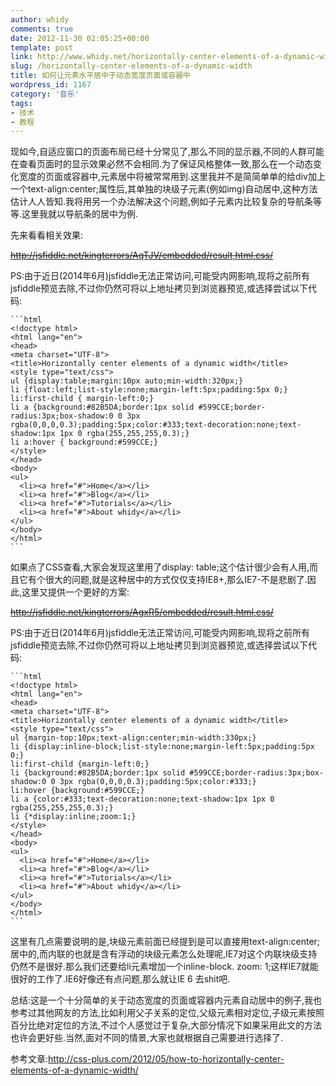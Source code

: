 ```yaml
---
author: whidy
comments: true
date: 2012-11-30 02:05:25+00:00
template: post
link: http://www.whidy.net/horizontally-center-elements-of-a-dynamic-width.html
slug: /horizontally-center-elements-of-a-dynamic-width
title: 如何让元素水平居中于动态宽度页面或容器中
wordpress_id: 1167
category: '音乐'
tags:
- 技术
- 教程
---
```


现如今,自适应窗口的页面布局已经十分常见了,那么不同的显示器,不同的人群可能在查看页面时的显示效果必然不会相同.为了保证风格整体一致,那么在一个动态变化宽度的页面或容器中,元素居中将被常常用到.这里我并不是简简单单的给div加上一个text-align:center;属性后,其单独的块级子元素(例如img)自动居中,这种方法估计人人皆知.我将用另一个办法解决这个问题,例如子元素内比较复杂的导航条等等.这里我就以导航条的居中为例.

先来看看相关效果:

<del>http://jsfiddle.net/kingterrors/AqTJV/embedded/result,html,css/</del>

PS:由于近日(2014年6月)jsfiddle无法正常访问,可能受内网影响,现将之前所有jsfiddle预览去除,不过你仍然可将以上地址拷贝到浏览器预览,或选择尝试以下代码:


    
    ```html
    <!doctype html>
    <html lang="en">
    <head>
    <meta charset="UTF-8">
    <title>Horizontally center elements of a dynamic width</title>
    <style type="text/css">
    ul {display:table;margin:10px auto;min-width:320px;}
    li {float:left;list-style:none;margin-left:5px;padding:5px 0;}
    li:first-child { margin-left:0;}
    li a {background:#82B5DA;border:1px solid #599CCE;border-radius:3px;box-shadow:0 0 3px rgba(0,0,0,0.3);padding:5px;color:#333;text-decoration:none;text-shadow:1px 1px 0 rgba(255,255,255,0.3);}
    li a:hover { background:#599CCE;}
    </style>
    </head>
    <body>
    <ul>
      <li><a href="#">Home</a></li>
      <li><a href="#">Blog</a></li>
      <li><a href="#">Tutorials</a></li>
      <li><a href="#">About whidy</a></li>
    </ul>
    </body>
    </html>
    ```



如果点了CSS查看,大家会发现这里用了display: table;这个估计很少会有人用,而且它有个很大的问题,就是这种居中的方式仅仅支持IE8+,那么IE7-不是悲剧了.因此,这里又提供一个更好的方案:

<del>http://jsfiddle.net/kingterrors/AgxR5/embedded/result,html,css/</del>

PS:由于近日(2014年6月)jsfiddle无法正常访问,可能受内网影响,现将之前所有jsfiddle预览去除,不过你仍然可将以上地址拷贝到浏览器预览,或选择尝试以下代码:


    
    ```html
    <!doctype html>
    <html lang="en">
    <head>
    <meta charset="UTF-8">
    <title>Horizontally center elements of a dynamic width</title>
    <style type="text/css">
    ul {margin-top:10px;text-align:center;min-width:330px;}
    li {display:inline-block;list-style:none;margin-left:5px;padding:5px 0;}
    li:first-child {margin-left:0;}
    li {background:#82B5DA;border:1px solid #599CCE;border-radius:3px;box-shadow:0 0 3px rgba(0,0,0,0.3);padding:5px;color:#333;}
    li:hover {background:#599CCE;}
    li a {color:#333;text-decoration:none;text-shadow:1px 1px 0 rgba(255,255,255,0.3);}
    li {*display:inline;zoom:1;}
    </style>
    </head>
    <body>
    <ul>
      <li><a href="#">Home</a></li>
      <li><a href="#">Blog</a></li>
      <li><a href="#">Tutorials</a></li>
      <li><a href="#">About whidy</a></li>
    </ul>
    </body>
    </html>
    ```



这里有几点需要说明的是,块级元素前面已经提到是可以直接用text-align:center;居中的,而内联的也就是含有浮动的块级元素怎么处理呢,IE7对这个内联块级支持仍然不是很好.那么我们还要给li元素增加一个inline-block. zoom: 1;这样IE7就能很好的工作了.IE6好像还有点问题,那么就让IE 6 去shit吧.

总结:这是一个十分简单的关于动态宽度的页面或容器内元素自动居中的例子,我也参考过其他网友的方法,比如利用父子关系的定位,父级元素相对定位,子级元素按照百分比绝对定位的方法,不过个人感觉过于复杂,大部分情况下如果采用此文的方法也许会更好些.当然,面对不同的情景,大家也就根据自己需要进行选择了.

参考文章:http://css-plus.com/2012/05/how-to-horizontally-center-elements-of-a-dynamic-width/
